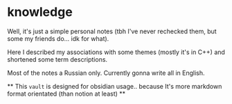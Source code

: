 # knowledge

 Well, it's just a simple personal notes (tbh I've never rechecked them, but some my friends do... idk for what). 

Here I described my associations with some themes (mostly it's in C++) and shortened some term descriptions.

Most of the notes a Russian only. Currently gonna write all in English.

** This `vault` is designed for obsidian usage.. because It's more markdown format orientated (than notion at least) **